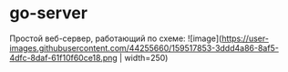 # go-server

Простой веб-сервер, работающий по схеме:
![image](https://user-images.githubusercontent.com/44255660/159517853-3ddd4a86-8af5-4dfc-8daf-61f10f60ce18.png | width=250)
